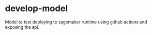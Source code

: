 # develop-model

Model to test deploying to sagemaker runtime using github actions and exposing the api.
